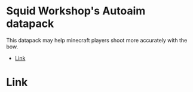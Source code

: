 # Squid Workshop's Autoaim datapack
This datapack may help minecraft players shoot more accurately with the bow.
- [Link](#Link)
# Link
